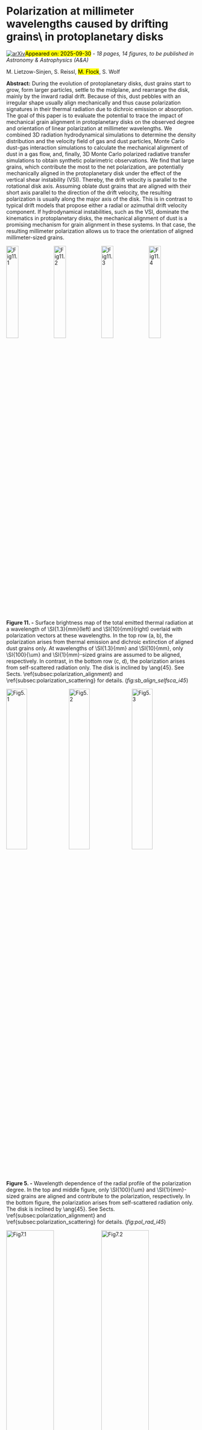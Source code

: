 <div class="macros" style="visibility:hidden;">
$\newcommand{\ensuremath}{}$
$\newcommand{\xspace}{}$
$\newcommand{\object}[1]{\texttt{#1}}$
$\newcommand{\farcs}{{.}''}$
$\newcommand{\farcm}{{.}'}$
$\newcommand{\arcsec}{''}$
$\newcommand{\arcmin}{'}$
$\newcommand{\ion}[2]{#1#2}$
$\newcommand{\textsc}[1]{\textrm{#1}}$
$\newcommand{\hl}[1]{\textrm{#1}}$
$\newcommand{\footnote}[1]{}$
$\newcommand{\thebibliography}[1]{$
$    \oldbibliography{#1}$
$    \setlength{\itemsep}{0pt}$
$}$
$\newcommand{\arraystretch}{1.2}$</div>



<div id="title">

#     Polarization at millimeter wavelengths caused by drifting grains\ in protoplanetary disks

</div>
<div id="comments">

[![arXiv](https://img.shields.io/badge/arXiv-2509.24594-b31b1b.svg)](https://arxiv.org/abs/2509.24594)<mark>Appeared on: 2025-09-30</mark> -  _18 pages, 14 figures, to be published in Astronomy & Astrophysics (A&A)_

</div>
<div id="authors">

M. Lietzow-Sinjen, S. Reissl, <mark>M. Flock</mark>, S. Wolf

</div>
<div id="abstract">

**Abstract:** During the evolution of protoplanetary disks, dust grains start to grow, form larger particles, settle to the midplane, and rearrange the disk, mainly by the inward radial drift.    Because of this, dust pebbles with an irregular shape usually align mechanically and thus cause polarization signatures in their thermal radiation due to dichroic emission or absorption. The goal of this paper is to evaluate the potential to trace the impact of mechanical grain alignment in protoplanetary disks on the observed degree and orientation of linear polarization at millimeter wavelengths. We combined 3D radiation hydrodynamical simulations to determine the density distribution and the velocity field of gas and dust particles, Monte Carlo dust-gas interaction simulations to calculate the mechanical alignment of dust in a gas flow, and, finally, 3D Monte Carlo polarized radiative transfer simulations to obtain synthetic polarimetric observations. We find that large grains, which contribute the most to the net polarization, are potentially mechanically aligned in the protoplanetary disk under the effect of the vertical shear instability (VSI).    Thereby, the drift velocity is parallel to the rotational disk axis.    Assuming oblate dust grains that are aligned with their short axis parallel to the direction of the drift velocity, the resulting polarization is usually along the major axis of the disk.    This is in contrast to typical drift models that propose either a radial or azimuthal drift velocity component. If hydrodynamical instabilities, such as the VSI, dominate the kinematics in protoplanetary disks, the mechanical alignment of dust is a promising mechanism for grain alignment in these systems.    In that case, the resulting millimeter polarization allows us to trace the orientation of aligned millimeter-sized grains.

</div>

<div id="div_fig1">

<img src="" alt="Fig11.1" width="25%"/><img src="" alt="Fig11.2" width="25%"/><img src="" alt="Fig11.3" width="25%"/><img src="" alt="Fig11.4" width="25%"/>

**Figure 11. -** 
        Surface brightness map of the total emitted thermal radiation at a wavelength of \SI{1.3}{mm}(left) and \SI{10}{mm}(right) overlaid with polarization vectors at these wavelengths.
        In the top row (a, b), the polarization arises from thermal emission and dichroic extinction of aligned dust grains only.
        At wavelengths of \SI{1.3}{mm} and \SI{10}{mm}, only \SI{100}{\um} and \SI{1}{mm}-sized grains are assumed to be aligned, respectively.
        In contrast, in the bottom row (c, d), the polarization arises from self-scattered radiation only.
        The disk is inclined by \ang{45}.
        See Sects. \ref{subsec:polarization_alignment} and \ref{subsec:polarization_scattering} for details.
     (*fig:sb_align_selfsca_i45*)

</div>
<div id="div_fig2">

<img src="" alt="Fig5.1" width="33%"/><img src="" alt="Fig5.2" width="33%"/><img src="" alt="Fig5.3" width="33%"/>

**Figure 5. -** 
        Wavelength dependence of the radial profile of the polarization degree.
        In the top and middle figure, only \SI{100}{\um} and \SI{1}{mm}-sized grains are aligned and contribute to the polarization, respectively.
        In the bottom figure, the polarization arises from self-scattered radiation only.
        The disk is inclined by \ang{45}.
        See Sects. \ref{subsec:polarization_alignment} and \ref{subsec:polarization_scattering} for details.
     (*fig:pol_rad_i45*)

</div>
<div id="div_fig3">

<img src="" alt="Fig7.1" width="50%"/><img src="" alt="Fig7.2" width="50%"/>

**Figure 7. -** 
        Surface brightness map of the total emitted thermal radiation at a wavelength of \SI{3}{mm} overlaid with corresponding polarization vectors.
        The polarization arises from thermal emission and dichroic absorption of aligned \SI{1}{mm}-sized dust grains (top) and from self-scattered radiation (bottom) only.
        The disk is inclined by \ang{45}.
        See Sect. \ref{subsec:flip_polarization} for details.
     (*fig:sb_a1mm_selfsca_i45_w3mm*)

</div><div id="qrcode"><img src=https://api.qrserver.com/v1/create-qr-code/?size=100x100&data="https://arxiv.org/abs/2509.24594"></div>